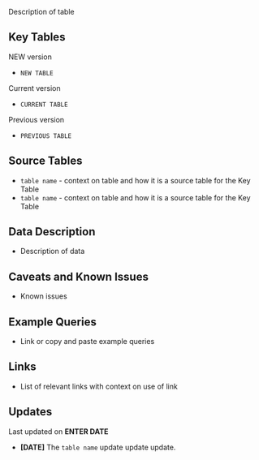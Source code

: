 Description of table

## Key Tables

NEW version 
+ `NEW TABLE`

Current version 
+ `CURRENT TABLE`

Previous version 
+ `PREVIOUS TABLE`

## Source Tables

+ `table name` - context on table and how it is a source table for the Key Table
+ `table name` - context on table and how it is a source table for the Key Table

## Data Description

+ Description of data 


## Caveats and Known Issues

+ Known issues 

## Example Queries

+ Link or copy and paste example queries

## Links

+ List of relevant links with context on use of link

## Updates
Last updated on **ENTER DATE**

+ **[DATE]** The `table name` update update update.  
